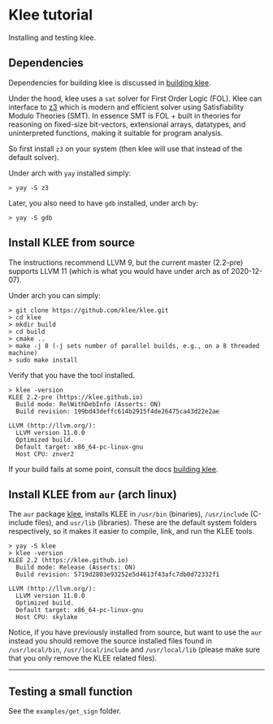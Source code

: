 # Klee tutorial

Installing and testing klee.

## Dependencies

Dependencies for building klee is discussed in [building klee](https://klee.github.io/build-llvm9/).

Under the hood, klee uses a `sat` solver for First Order Logic (FOL). Klee can interface to [z3](https://en.wikipedia.org/wiki/Z3_Theorem_Prover) which is modern and efficient solver using Satisfiability Modulo Theories (SMT). In essence SMT is FOL + built in theories for reasoning on fixed-size bit-vectors, extensional arrays, datatypes, and uninterpreted functions, making it suitable for program analysis.

So first install `z3` on your system (then klee will use that instead of the default solver).

Under arch with `yay` installed simply:

```shell
> yay -S z3
```

Later, you also need to have `gdb` installed, under arch by:

```shell
> yay -S gdb
```

## Install KLEE from source

The instructions recommend LLVM 9, but the current master (2.2-pre) supports LLVM 11 (which is what you would have under arch as of 2020-12-07).

Under arch you can simply:

```shell
> git clone https://github.com/klee/klee.git
> cd klee
> mkdir build
> cd build
> cmake ..
> make -j 8 (-j sets number of parallel builds, e.g., on a 8 threaded machine)
> sudo make install
```

Verify that you have the tool installed.

```shell
> klee -version
KLEE 2.2-pre (https://klee.github.io)
  Build mode: RelWithDebInfo (Asserts: ON)
  Build revision: 199bd43deffc614b2915f4de26475ca43d22e2ae

LLVM (http://llvm.org/):
  LLVM version 11.0.0
  Optimized build.
  Default target: x86_64-pc-linux-gnu
  Host CPU: znver2
```

If your build fails at some point, consult the docs [building klee](https://klee.github.io/build-llvm9/).

## Install KLEE from `aur` (arch linux)

The `aur` package [klee](https://aur.archlinux.org/packages/klee/), installs KLEE in `/usr/bin` (binaries), `/usr/include` (C-include files), and `usr/lib` (libraries). These are the default system folders respectively, so it makes it easier to compile, link, and run the KLEE tools.

```shell
> yay -S klee
> klee -version
KLEE 2.2 (https://klee.github.io)
  Build mode: Release (Asserts: ON)
  Build revision: 5719d2803e93252e5d4613f43afc7db0d72332f1

LLVM (http://llvm.org/):
  LLVM version 11.0.0
  Optimized build.
  Default target: x86_64-pc-linux-gnu
  Host CPU: skylake
```

Notice, if you have previously installed from source, but want to use the `aur` instead you should remove the source installed files found in `/usr/local/bin`, `/usr/local/include` and `/usr/local/lib` (please make sure that you only remove the KLEE related files).

---

## Testing a small function

See the `examples/get_sign` folder.
